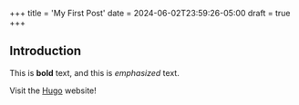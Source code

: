 +++
title = 'My First Post'
date = 2024-06-02T23:59:26-05:00
draft = true
+++

## Introduction

This is **bold** text, and this is *emphasized* text.

Visit the [Hugo](https://gohugo.io) website!